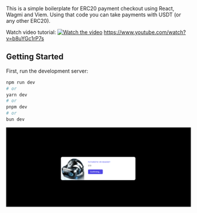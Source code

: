 This is a simple boilerplate for ERC20 payment checkout using React, Wagmi and Viem. 
Using that code you can take payments with USDT (or any other ERC20). 

Watch video tutorial:
[![Watch the video](https://i3.ytimg.com/vi/b8uYGc1rP7s/maxresdefault.jpg)](https://www.youtube.com/watch?v=b8uYGc1rP7s "Watch the video") 
https://www.youtube.com/watch?v=b8uYGc1rP7s

## Getting Started

First, run the development server:

```bash
npm run dev
# or
yarn dev
# or
pnpm dev
# or
bun dev
```
![alt text](image.png)